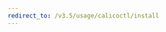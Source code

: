 ```yaml
---
redirect_to: /v3.5/usage/calicoctl/install
---
```


<!--- Page was deleted, now it just performs a redirect
 +to its replacement so as to prevent a 404. Site does not support
 +server-side redirects right now. -->
